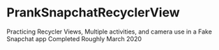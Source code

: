 # PrankSnapchatRecyclerView
Practicing Recycler Views, Multiple activities, and camera use in a Fake Snapchat app
Completed Roughly March 2020
